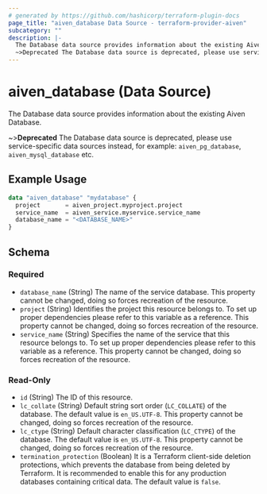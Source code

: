 ```yaml
---
# generated by https://github.com/hashicorp/terraform-plugin-docs
page_title: "aiven_database Data Source - terraform-provider-aiven"
subcategory: ""
description: |-
  The Database data source provides information about the existing Aiven Database.
  ~>Deprecated The Database data source is deprecated, please use service-specific data sources instead, for example: aiven_pg_database, aiven_mysql_database etc.
---
```


# aiven_database (Data Source)

The Database data source provides information about the existing Aiven Database.

~>**Deprecated** The Database data source is deprecated, please use service-specific data sources instead, for example: `aiven_pg_database`, `aiven_mysql_database` etc.

## Example Usage

```terraform
data "aiven_database" "mydatabase" {
  project       = aiven_project.myproject.project
  service_name  = aiven_service.myservice.service_name
  database_name = "<DATABASE_NAME>"
}
```

<!-- schema generated by tfplugindocs -->
## Schema

### Required

- `database_name` (String) The name of the service database. This property cannot be changed, doing so forces recreation of the resource.
- `project` (String) Identifies the project this resource belongs to. To set up proper dependencies please refer to this variable as a reference. This property cannot be changed, doing so forces recreation of the resource.
- `service_name` (String) Specifies the name of the service that this resource belongs to. To set up proper dependencies please refer to this variable as a reference. This property cannot be changed, doing so forces recreation of the resource.

### Read-Only

- `id` (String) The ID of this resource.
- `lc_collate` (String) Default string sort order (`LC_COLLATE`) of the database. The default value is `en_US.UTF-8`. This property cannot be changed, doing so forces recreation of the resource.
- `lc_ctype` (String) Default character classification (`LC_CTYPE`) of the database. The default value is `en_US.UTF-8`. This property cannot be changed, doing so forces recreation of the resource.
- `termination_protection` (Boolean) It is a Terraform client-side deletion protections, which prevents the database from being deleted by Terraform. It is recommended to enable this for any production databases containing critical data. The default value is `false`.


